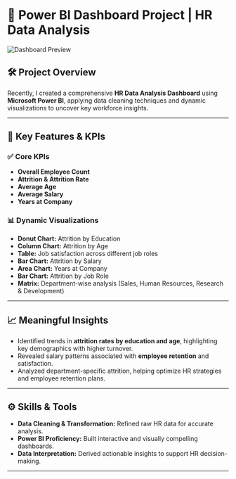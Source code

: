 # 🚀 **Power BI Dashboard Project | HR Data Analysis**
![Dashboard Preview](https://github.com/user-attachments/assets/38be8eb3-27f0-4221-b443-449a058286ca) 


## 🛠️ **Project Overview**
Recently, I created a comprehensive **HR Data Analysis Dashboard** using **Microsoft Power BI**, applying data cleaning techniques and dynamic visualizations to uncover key workforce insights.

---

## 🔎 **Key Features & KPIs**

### ✅ **Core KPIs**
- **Overall Employee Count**  
- **Attrition & Attrition Rate**  
- **Average Age**  
- **Average Salary**  
- **Years at Company**

### 📊 **Dynamic Visualizations**
- **Donut Chart:** Attrition by Education  
- **Column Chart:** Attrition by Age  
- **Table:** Job satisfaction across different job roles  
- **Bar Chart:** Attrition by Salary  
- **Area Chart:** Years at Company  
- **Bar Chart:** Attrition by Job Role  
- **Matrix:** Department-wise analysis (Sales, Human Resources, Research & Development)  

---

## 📈 **Meaningful Insights**
- Identified trends in **attrition rates by education and age**, highlighting key demographics with higher turnover.  
- Revealed salary patterns associated with **employee retention** and satisfaction.  
- Analyzed department-specific attrition, helping optimize HR strategies and employee retention plans.  

---

## ⚙️ **Skills & Tools**
- **Data Cleaning & Transformation:** Refined raw HR data for accurate analysis.  
- **Power BI Proficiency:** Built interactive and visually compelling dashboards.  
- **Data Interpretation:** Derived actionable insights to support HR decision-making.  

---
